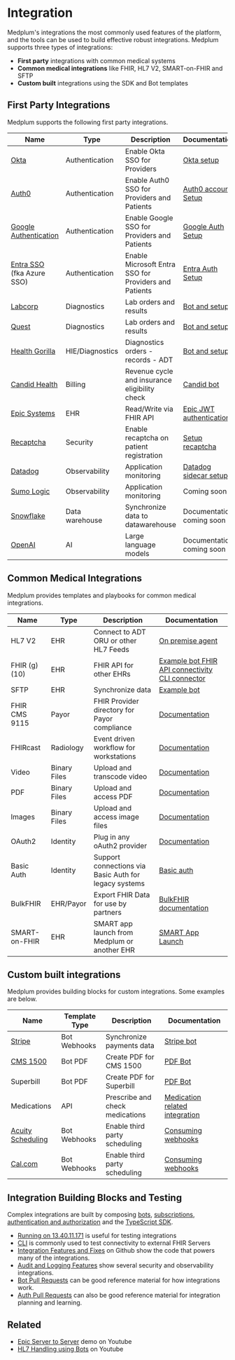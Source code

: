 # Integration

Medplum's integrations the most commonly used features of the platform, and the tools can be used to build effective robust integrations. Medplum supports three types of integrations:

- **First party** integrations with common medical systems
- **Common medical integrations** like FHIR, HL7 V2, SMART-on-FHIR and SFTP
- **Custom built** integrations using the SDK and Bot templates

## First Party Integrations

Medplum supports the following first party integrations.

| Name                                                                   | Type            | Description                                   | Documentation                                                                                               |
| ---------------------------------------------------------------------- | --------------- | --------------------------------------------- | ----------------------------------------------------------------------------------------------------------- |
| [Okta](https://www.okta.com/)                                          | Authentication  | Enable Okta SSO for Providers                 | [Okta setup](/docs/auth/methods/domain-level-identity-providers#okta-setup)                                 |
| [Auth0](https://auth0.com/)                                            | Authentication  | Enable Auth0 SSO for Providers and Patients   | [Auth0 account Setup](/docs/auth/methods/external-ids#invite-user)                                          |
| [Google Authentication](https://safety.google/authentication/)         | Authentication  | Enable Google SSO for Providers and Patients  | [Google Auth Setup](/docs/auth/methods/google-auth)                                                         |
| [Entra SSO](https://learn.microsoft.com/en-us/entra/identity-platform) (fka Azure SSO) | Authentication  | Enable Microsoft Entra SSO for Providers and Patients   | [Entra Auth Setup](https://www.medplum.com/docs/auth/methods/external-identity-providers)                   |
| [Labcorp](https://www.labcorp.com/)                                    | Diagnostics     | Lab orders and results                        | [Bot and setup](https://github.com/medplum/medplum/tree/main/examples/medplum-health-gorilla-demo) |
| [Quest](https://www.questdiagnostics.com/)                             | Diagnostics     | Lab orders and results                        | [Bot and setup](https://github.com/medplum/medplum/tree/main/examples/medplum-health-gorilla-demo) |
| [Health Gorilla](https://www.healthgorilla.com/)                       | HIE/Diagnostics | Diagnostics orders - records - ADT            | [Bot and setup](https://github.com/medplum/medplum/tree/main/examples/medplum-health-gorilla-demo) |
| [Candid Health](https://www.joincandidhealth.com/)                     | Billing         | Revenue cycle and insurance eligibility check | [Candid bot](https://github.com/medplum/medplum/tree/main/examples/medplum-demo-bots/src/candid-health)     |
| [Epic Systems](https://www.epic.com/)                                  | EHR             | Read/Write via FHIR API                       | [Epic JWT authentication](https://github.com/medplum/medplum/tree/main/examples/medplum-demo-bots/src/epic) |
| [Recaptcha](https://www.google.com/recaptcha/about/)                   | Security        | Enable recaptcha on patient registration      | [Setup recaptcha](/docs/auth/custom-emails#setup-recaptcha)                                                 |
| [Datadog](https://www.datadoghq.com/)                                  | Observability   | Application monitoring                        | [Datadog sidecar setup](/docs/self-hosting/datadog)                                                         |
| [Sumo Logic](https://www.sumologic.com/)                               | Observability   | Application monitoring                        | Coming soon                                                                                                 |
| [Snowflake](https://www.datadoghq.com/)                                | Data warehouse  | Synchronize data to datawarehouse             | Documentation coming soon                                                                                   |
| [OpenAI](https://www.openai.com/)                                      | AI              | Large language models                         | Documentation coming soon                                                                                   |

## Common Medical Integrations

Medplum provides templates and playbooks for common medical integrations.

| Name          | Type         | Description                                           | Documentation                                                                                                                                                          |
| ------------- | ------------ | ----------------------------------------------------- | ---------------------------------------------------------------------------------------------------------------------------------------------------------------------- |
| HL7 V2        | EHR          | Connect to ADT ORU or other HL7 Feeds                 | [On premise agent](/docs/agent)                                                                                                                                        |
| FHIR (g)(10)  | EHR          | FHIR API for other EHRs                               | [Example bot FHIR API connectivity](https://github.com/medplum/medplum/tree/main/examples/medplum-demo-bots/src/epic) [CLI connector](/docs/cli/external-fhir-servers) |
| SFTP          | EHR          | Synchronize data                                      | [Example bot](/docs/bots/file-uploads#sftp-uploads)                                                                                                                    |
| FHIR CMS 9115 | Payor        | FHIR Provider directory for Payor compliance          | [Documentation](/docs/administration/provider-directory)                                                                                                               |
| FHIRcast      | Radiology    | Event driven workflow for workstations                | [Documentation](/docs/fhircast)                                                                                                                                        |
| Video         | Binary Files | Upload and transcode video                            | [Documentation](/docs/fhir-datastore/binary-data)                                                                                                                      |
| PDF           | Binary Files | Upload and access PDF                                 | [Documentation](/docs/fhir-datastore/binary-data)                                                                                                                      |
| Images        | Binary Files | Upload and access image files                         | [Documentation](/docs/fhir-datastore/binary-data)                                                                                                                      |
| OAuth2        | Identity     | Plug in any oAuth2 provider                           | [Documentation](/docs/auth/methods/external-identity-providers)                                                                                                        |
| Basic Auth    | Identity     | Support connections via Basic Auth for legacy systems | [Basic auth](/docs/sdk/core.medplumclient.setbasicauth)                                                                                                                |
| BulkFHIR      | EHR/Payor    | Export FHIR Data for use by partners                  | [BulkFHIR documentation](/docs/api/fhir/operations/bulk-fhir)                                                                                                          |
| SMART-on-FHIR | EHR          | SMART app launch from Medplum or another EHR          | [SMART App Launch](/docs/integration/smart-app-launch)                                                                                                                 |

## Custom built integrations

Medplum provides building blocks for custom integrations. Some examples are below.

| Name                                                                               | Template Type | Description                     | Documentation                                                                                              |
| ---------------------------------------------------------------------------------- | ------------- | ------------------------------- | ---------------------------------------------------------------------------------------------------------- |
| [Stripe](https://stripe.com/)                                                      | Bot Webhooks  | Synchronize payments data       | [Stripe bot](https://github.com/medplum/medplum/tree/main/examples/medplum-demo-bots/src/stripe-bots)      |
| [CMS 1500](https://www.cms.gov/medicare/cms-forms/cms-forms/downloads/cms1500.pdf) | Bot PDF       | Create PDF for CMS 1500         | [PDF Bot](https://github.com/medplum/medplum/blob/main/examples/medplum-demo-bots/src/create-pdf.ts)       |
| Superbill                                                                          | Bot PDF       | Create PDF for Superbill        | [PDF Bot](https://github.com/medplum/medplum/blob/main/examples/medplum-demo-bots/src/create-pdf.ts)       |
| Medications                                                                        | API           | Prescribe and check medications | [Medication related integration](https://drive.google.com/drive/folders/1tkkKREaeCj8UOZErTHm28_y7jPfYn4Tb) |
| [Acuity Scheduling](https://www.acuityscheduling.com/)                             | Bot Webhooks  | Enable third party scheduling   | [Consuming webhooks](/docs/bots/consuming-webhooks)                                                        |
| [Cal.com](https://cal.com/)                                                        | Bot Webhooks  | Enable third party scheduling   | [Consuming webhooks](/docs/bots/consuming-webhooks)                                                        |

## Integration Building Blocks and Testing

Complex integrations are built by composing [bots](/docs/bots/), [subscriptions](/docs/subscriptions/index.md), [authentication and authorization](/docs/auth/index.md) and the [TypeScript SDK](/docs/sdk/).

- [Running on 13.40.11.171](/docs/contributing/run-the-stack) is useful for testing integrations
- [CLI](/docs/cli/external-fhir-servers) is commonly used to test connectivity to external FHIR Servers
- [Integration Features and Fixes](https://github.com/medplum/medplum/pulls?q=is%3Apr+label%3Aintegration) on Github show the code that powers many of the integrations.
- [Audit and Logging Features](https://github.com/medplum/medplum/pulls?q=is%3Apr+label%3Aaudit-logging) show several security and observability integrations.
- [Bot Pull Requests](https://github.com/medplum/medplum/issues?q=label%3Abots) can be good reference material for how integrations work.
- [Auth Pull Requests](https://github.com/medplum/medplum/pulls?q=is%3Apr+label%3Aauth) can also be good reference material for integration planning and learning.

## Related

- [Epic Server to Server](https://youtu.be/E8VD9rgadG0) demo on Youtube
- [HL7 Handling using Bots](https://youtu.be/q0SXeb_8H2Q) on Youtube
